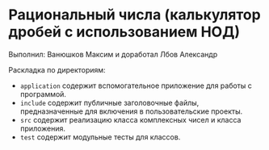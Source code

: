 # Рациональный числа (калькулятор дробей с использованием НОД)

Выполнил: Ванюшков Максим и доработал Лбов Александр

Раскладка по директориям:

  - `application` содержит вспомогательное приложение для работы с программой.
  - `include` содержит публичные заголовочные файлы, предназначенные для
    включения в пользовательские проекты.
  - `src` содержит реализацию класса комплексных чисел и класса приложения.
  - `test` содержит модульные тесты для классов.

<!-- - `docs` содержит документацию на класс. -->
